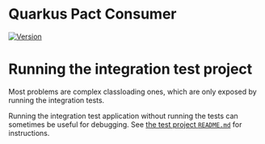 # Quarkus Pact Consumer

[![Version](https://img.shields.io/maven-central/v/io.quarkiverse.pact/quarkus-pact-consumer?logo=apache-maven&style=for-the-badge&color=blue&style=plastic)](https://search.maven.org/artifact/io.quarkiverse.pact/quarkus-pact-consumer)

# Running the integration test project

Most problems are complex classloading ones, which are only exposed by running the integration tests.

Running the integration test application without running the tests can sometimes be useful for debugging.
See [the test project `README.md`](integration-tests/src/test/resources-filtered/projects/happy-knitter/README.md) for
instructions.
